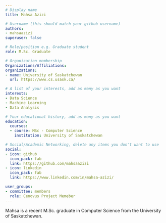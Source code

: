 ```yaml
---
# Display name
title: Mahsa Azizi

# Username (this should match your github username)
authors:
- mahsaazizi
superuser: false

# Role/position e.g. Graduate student
role: M.Sc. Graduate

# Organization membership
Organizations/Affiliations:
organizations:
- name: University of Saskatchewan
  url: https://www.cs.usask.ca/

# A list of your interests, add as many as you want
interests:
- Data Science
- Machine Learning
- Data Analysis

# Your educational history, add as many as you want
education: 
  courses:
  - course: MSc - Computer Science
    institution: University of Saskatchewan

# Social/Academic Networking, delete any items you don't want to use
social:
- icon: github
  icon_pack: fab
  link: https://github.com/mahsaazizi
- icon: linkedin
  icon_pack: fab
  link: https://www.linkedin.com/in/mahsa-azizi/

user_groups:
- committee: members
  role: Cenovus Project Memeber
---
```

Mahsa is a recent M.Sc. graduate in Computer Science from the University of Saskatchewan. 

